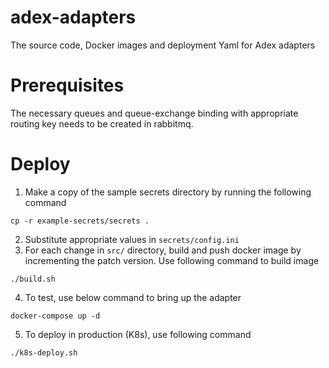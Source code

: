 # adex-adapters
The source code, Docker images and deployment Yaml for Adex adapters 

# Prerequisites
 The necessary queues and queue-exchange binding with appropriate routing key needs to be created in rabbitmq.

# Deploy
1. Make a copy of the sample secrets directory by running the following command

  ```  
  cp -r example-secrets/secrets . 
  ```

2. Substitute appropriate values in ``secrets/config.ini``
3. For each change in ``src/`` directory, build and push docker image
   by incrementing the patch version. Use following command to build image

  ```
  ./build.sh
  ```
4. To test, use below command to bring up the adapter
  ```
  docker-compose up -d 
  ```  
5. To deploy in production (K8s), use following command
  ```
  ./k8s-deploy.sh
  ```
